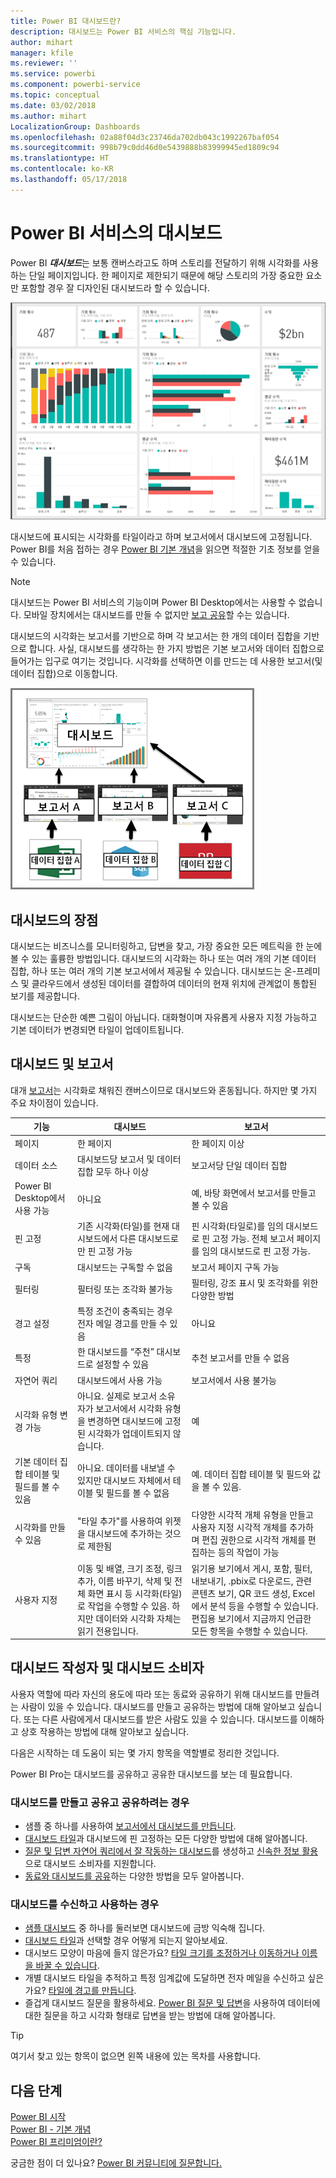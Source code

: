 ```yaml
---
title: Power BI 대시보드란?
description: 대시보드는 Power BI 서비스의 핵심 기능입니다.
author: mihart
manager: kfile
ms.reviewer: ''
ms.service: powerbi
ms.component: powerbi-service
ms.topic: conceptual
ms.date: 03/02/2018
ms.author: mihart
LocalizationGroup: Dashboards
ms.openlocfilehash: 02a88f04d3c23746da702db043c1992267baf054
ms.sourcegitcommit: 998b79c0dd46d0e5439888b83999945ed1809c94
ms.translationtype: HT
ms.contentlocale: ko-KR
ms.lasthandoff: 05/17/2018
---
```

# <a name="dashboards-in-power-bi-service"></a>Power BI 서비스의 대시보드

Power BI ***대시보드***는 보통 캔버스라고도 하며 스토리를 전달하기 위해 시각화를 사용하는 단일 페이지입니다. 한 페이지로 제한되기 때문에 해당 스토리의 가장 중요한 요소만 포함할 경우 잘 디자인된 대시보드라 할 수 있습니다.

![대시보드](media/service-dashboards/power-bi-dashboard2.png)

대시보드에 표시되는 시각화를 타일이라고 하며 보고서에서 대시보드에 고정됩니다. Power BI를 처음 접하는 경우 [Power BI 기본 개념](service-basic-concepts.md)을 읽으면 적절한 기초 정보를 얻을 수 있습니다.

> [!NOTE]
> 대시보드는 Power BI 서비스의 기능이며 Power BI Desktop에서는 사용할 수 없습니다. 모바일 장치에서는 대시보드를 만들 수 없지만 [보고 공유](mobile-apps-view-dashboard.md)할 수는 있습니다.
> 
> 

대시보드의 시각화는 보고서를 기반으로 하며 각 보고서는 한 개의 데이터 집합을 기반으로 합니다. 사실, 대시보드를 생각하는 한 가지 방법은 기본 보고서와 데이터 집합으로 들어가는 입구로 여기는 것입니다. 시각화를 선택하면 이를 만드는 데 사용한 보고서(및 데이터 집합)으로 이동합니다.

![대시보드, 보고서, 데이터 집합 간의 관계를 보여주는 다이어그램](media/service-dashboards/power-bi-diagram.png)

## <a name="advantages-of-dashboards"></a>대시보드의 장점
대시보드는 비즈니스를 모니터링하고, 답변을 찾고, 가장 중요한 모든 메트릭을 한 눈에 볼 수 있는 훌륭한 방법입니다. 대시보드의 시각화는 하나 또는 여러 개의 기본 데이터 집합, 하나 또는 여러 개의 기본 보고서에서 제공될 수 있습니다. 대시보드는 온-프레미스 및 클라우드에서 생성된 데이터를 결합하여 데이터의 현재 위치에 관계없이 통합된 보기를 제공합니다.

대시보드는 단순한 예쁜 그림이 아닙니다. 대화형이며 자유롭게 사용자 지정 가능하고 기본 데이터가 변경되면 타일이 업데이트됩니다.

## <a name="dashboards-versus-reports"></a>대시보드 및 보고서
대개 [보고서](service-reports.md)는 시각화로 채워진 캔버스이므로 대시보드와 혼동됩니다. 하지만 몇 가지 주요 차이점이 있습니다.

| **기능** | **대시보드** | **보고서** |
| --- | --- | --- |
| 페이지 |한 페이지 |한 페이지 이상 |
| 데이터 소스 |대시보드당 보고서 및 데이터 집합 모두 하나 이상 |보고서당 단일 데이터 집합 |
| Power BI Desktop에서 사용 가능 |아니요 |예, 바탕 화면에서 보고서를 만들고 볼 수 있음 |
| 핀 고정 |기존 시각화(타일)를 현재 대시보드에서 다른 대시보드로만 핀 고정 가능 |핀 시각화(타일로)를 임의 대시보드로 핀 고정 가능. 전체 보고서 페이지를 임의 대시보드로 핀 고정 가능. |
| 구독 |대시보드는 구독할 수 없음 |보고서 페이지 구독 가능 |
| 필터링 |필터링 또는 조각화 불가능 |필터링, 강조 표시 및 조각화를 위한 다양한 방법 |
| 경고 설정 |특정 조건이 충족되는 경우 전자 메일 경고를 만들 수 있음 |아니요 |
| 특정 |한 대시보드를 “주천” 대시보드로 설정할 수 있음 |추천 보고서를 만들 수 없음 |
| 자연어 쿼리 |대시보드에서 사용 가능 |보고서에서 사용 불가능 |
| 시각화 유형 변경 가능 |아니요. 실제로 보고서 소유자가 보고서에서 시각화 유형을 변경하면 대시보드에 고정된 시각화가 업데이트되지 않습니다. |예 |
| 기본 데이터 집합 테이블 및 필드를 볼 수 있음 |아니요. 데이터를 내보낼 수 있지만 대시보드 자체에서 테이블 및 필드를 볼 수 없음 |예. 데이터 집합 테이블 및 필드와 값을 볼 수 있음. |
| 시각화를 만들 수 있음 |"타일 추가"를 사용하여 위젯을 대시보드에 추가하는 것으로 제한됨 |다양한 시각적 개체 유형을 만들고 사용자 지정 시각적 개체를 추가하며 편집 권한으로 시각적 개체를 편집하는 등의 작업이 가능 |
| 사용자 지정 |이동 및 배열, 크기 조정, 링크 추가, 이름 바꾸기, 삭제 및 전체 화면 표시 등 시각화(타일)로 작업을 수행할 수 있음. 하지만 데이터와 시각화 자체는 읽기 전용입니다. |읽기용 보기에서 게시, 포함, 필터, 내보내기, .pbix로 다운로드, 관련 콘텐츠 보기, QR 코드 생성, Excel에서 분석 등을 수행할 수 있습니다.  편집용 보기에서 지금까지 언급한 모든 항목을 수행할 수 있습니다. |

## <a name="dashboard-creators-and-dashboard-consumers"></a>대시보드 작성자 및 대시보드 소비자
사용자 역할에 따라 자신의 용도에 따라 또는 동료와 공유하기 위해 대시보드를 만들려는 사람이 있을 수 있습니다. 대시보드를 만들고 공유하는 방법에 대해 알아보고 싶습니다. 또는 다른 사람에게서 대시보드를 받은 사람도 있을 수 있습니다. 대시보드를 이해하고 상호 작용하는 방법에 대해 알아보고 싶습니다.

다음은 시작하는 데 도움이 되는 몇 가지 항목을 역할별로 정리한 것입니다.

Power BI Pro는 대시보드를 공유하고 공유한 대시보드를 보는 데 필요합니다.

### <a name="if-you-will-be-creating-and-sharing-dashboards"></a>대시보드를 만들고 공유고 공유하려는 경우
* 샘플 중 하나를 사용하여 [보고서에서 대시보드를 만듭니다](service-dashboard-create.md).
* [대시보드 타일](service-dashboard-tiles.md)과 대시보드에 핀 고정하는 모든 다양한 방법에 대해 알아봅니다.
* [질문 및 답변 자연어 쿼리에서 잘 작동하는 대시보드](service-insights-optimize.md)를 생성하고 [신속한 정보 활용](service-prepare-data-for-q-and-a.md)으로 대시보드 소비자를 지원합니다.
* [동료와 대시보드를 공유](service-how-to-collaborate-distribute-dashboards-reports.md)하는 다양한 방법을 모두 알아봅니다.

### <a name="if-you-will-be-receiving-and-consuming-dashboards"></a>대시보드를 수신하고 사용하는 경우
* [샘플 대시보드](sample-tutorial-connect-to-the-samples.md) 중 하나를 둘러보면 대시보드에 금방 익숙해 집니다.
* [대시보드 타일](service-dashboard-tiles.md)과 선택할 경우 어떻게 되는지 알아보세요.
* 대시보드 모양이 마음에 들지 않은가요?  [타일 크기를 조정하거나 이동하거나 이름을 바꿀 수 있습니다](service-dashboard-edit-tile.md).
* 개별 대시보드 타일을 추적하고 특정 임계값에 도달하면 전자 메일을 수신하고 싶은가요? [타일에 경고를 만듭니다](service-set-data-alerts.md).
* 즐겁게 대시보드 질문을 활용하세요. [Power BI 질문 및 답변](power-bi-tutorial-q-and-a.md)을 사용하여 데이터에 대한 질문을 하고 시각화 형태로 답변을 받는 방법에 대해 알아봅니다.

> [!TIP]
> 여기서 찾고 있는 항목이 없으면 왼쪽 내용에 있는 목차를 사용합니다.
> 
> 

## <a name="next-steps"></a>다음 단계
[Power BI 시작](service-get-started.md)  
[Power BI - 기본 개념](service-basic-concepts.md)  
[Power BI 프리미엄이란?](service-premium.md)  

궁금한 점이 더 있나요? [Power BI 커뮤니티에 질문합니다.](http://community.powerbi.com/)

